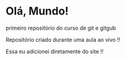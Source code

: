 # Olá, Mundo!
 primeiro repositório do curso de git e gitgub 
 
 Repositório criado durante uma aula ao vivo !!

 Essa eu adicionei diretamente do site !!
